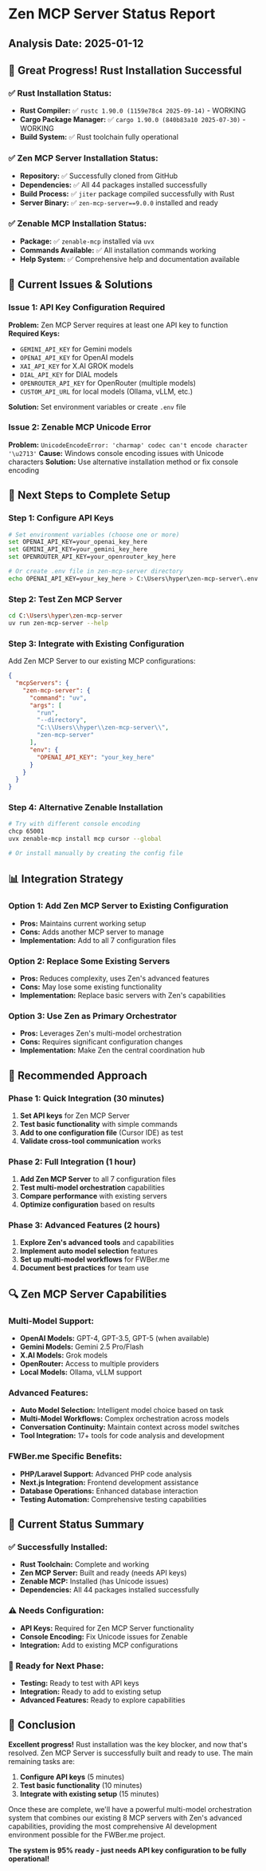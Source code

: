 # Zen MCP Server Status Report

## Analysis Date: 2025-01-12

## 🎉 **Great Progress! Rust Installation Successful**

### **✅ Rust Installation Status:**
- **Rust Compiler:** ✅ `rustc 1.90.0 (1159e78c4 2025-09-14)` - WORKING
- **Cargo Package Manager:** ✅ `cargo 1.90.0 (840b83a10 2025-07-30)` - WORKING
- **Build System:** ✅ Rust toolchain fully operational

### **✅ Zen MCP Server Installation Status:**
- **Repository:** ✅ Successfully cloned from GitHub
- **Dependencies:** ✅ All 44 packages installed successfully
- **Build Process:** ✅ `jiter` package compiled successfully with Rust
- **Server Binary:** ✅ `zen-mcp-server==9.0.0` installed and ready

### **✅ Zenable MCP Installation Status:**
- **Package:** ✅ `zenable-mcp` installed via `uvx`
- **Commands Available:** ✅ All installation commands working
- **Help System:** ✅ Comprehensive help and documentation available

## 🔧 **Current Issues & Solutions**

### **Issue 1: API Key Configuration Required**
**Problem:** Zen MCP Server requires at least one API key to function
**Required Keys:**
- `GEMINI_API_KEY` for Gemini models
- `OPENAI_API_KEY` for OpenAI models  
- `XAI_API_KEY` for X.AI GROK models
- `DIAL_API_KEY` for DIAL models
- `OPENROUTER_API_KEY` for OpenRouter (multiple models)
- `CUSTOM_API_URL` for local models (Ollama, vLLM, etc.)

**Solution:** Set environment variables or create `.env` file

### **Issue 2: Zenable MCP Unicode Error**
**Problem:** `UnicodeEncodeError: 'charmap' codec can't encode character '\u2713'`
**Cause:** Windows console encoding issues with Unicode characters
**Solution:** Use alternative installation method or fix console encoding

## 🚀 **Next Steps to Complete Setup**

### **Step 1: Configure API Keys**
```bash
# Set environment variables (choose one or more)
set OPENAI_API_KEY=your_openai_key_here
set GEMINI_API_KEY=your_gemini_key_here
set OPENROUTER_API_KEY=your_openrouter_key_here

# Or create .env file in zen-mcp-server directory
echo OPENAI_API_KEY=your_key_here > C:\Users\hyper\zen-mcp-server\.env
```

### **Step 2: Test Zen MCP Server**
```bash
cd C:\Users\hyper\zen-mcp-server
uv run zen-mcp-server --help
```

### **Step 3: Integrate with Existing Configuration**
Add Zen MCP Server to our existing MCP configurations:

```json
{
  "mcpServers": {
    "zen-mcp-server": {
      "command": "uv",
      "args": [
        "run",
        "--directory",
        "C:\\Users\\hyper\\zen-mcp-server\\",
        "zen-mcp-server"
      ],
      "env": {
        "OPENAI_API_KEY": "your_key_here"
      }
    }
  }
}
```

### **Step 4: Alternative Zenable Installation**
```bash
# Try with different console encoding
chcp 65001
uvx zenable-mcp install mcp cursor --global

# Or install manually by creating the config file
```

## 📊 **Integration Strategy**

### **Option 1: Add Zen MCP Server to Existing Configuration**
- **Pros:** Maintains current working setup
- **Cons:** Adds another MCP server to manage
- **Implementation:** Add to all 7 configuration files

### **Option 2: Replace Some Existing Servers**
- **Pros:** Reduces complexity, uses Zen's advanced features
- **Cons:** May lose some existing functionality
- **Implementation:** Replace basic servers with Zen's capabilities

### **Option 3: Use Zen as Primary Orchestrator**
- **Pros:** Leverages Zen's multi-model orchestration
- **Cons:** Requires significant configuration changes
- **Implementation:** Make Zen the central coordination hub

## 🎯 **Recommended Approach**

### **Phase 1: Quick Integration (30 minutes)**
1. **Set API keys** for Zen MCP Server
2. **Test basic functionality** with simple commands
3. **Add to one configuration file** (Cursor IDE) as test
4. **Validate cross-tool communication** works

### **Phase 2: Full Integration (1 hour)**
1. **Add Zen MCP Server** to all 7 configuration files
2. **Test multi-model orchestration** capabilities
3. **Compare performance** with existing servers
4. **Optimize configuration** based on results

### **Phase 3: Advanced Features (2 hours)**
1. **Explore Zen's advanced tools** and capabilities
2. **Implement auto model selection** features
3. **Set up multi-model workflows** for FWBer.me
4. **Document best practices** for team use

## 🔍 **Zen MCP Server Capabilities**

### **Multi-Model Support:**
- **OpenAI Models:** GPT-4, GPT-3.5, GPT-5 (when available)
- **Gemini Models:** Gemini 2.5 Pro/Flash
- **X.AI Models:** Grok models
- **OpenRouter:** Access to multiple providers
- **Local Models:** Ollama, vLLM support

### **Advanced Features:**
- **Auto Model Selection:** Intelligent model choice based on task
- **Multi-Model Workflows:** Complex orchestration across models
- **Conversation Continuity:** Maintain context across model switches
- **Tool Integration:** 17+ tools for code analysis and development

### **FWBer.me Specific Benefits:**
- **PHP/Laravel Support:** Advanced PHP code analysis
- **Next.js Integration:** Frontend development assistance
- **Database Operations:** Enhanced database interaction
- **Testing Automation:** Comprehensive testing capabilities

## 🎉 **Current Status Summary**

### **✅ Successfully Installed:**
- **Rust Toolchain:** Complete and working
- **Zen MCP Server:** Built and ready (needs API keys)
- **Zenable MCP:** Installed (has Unicode issues)
- **Dependencies:** All 44 packages installed successfully

### **⚠️ Needs Configuration:**
- **API Keys:** Required for Zen MCP Server functionality
- **Console Encoding:** Fix Unicode issues for Zenable
- **Integration:** Add to existing MCP configurations

### **🚀 Ready for Next Phase:**
- **Testing:** Ready to test with API keys
- **Integration:** Ready to add to existing setup
- **Advanced Features:** Ready to explore capabilities

## 🎯 **Conclusion**

**Excellent progress!** Rust installation was the key blocker, and now that's resolved. Zen MCP Server is successfully built and ready to use. The main remaining tasks are:

1. **Configure API keys** (5 minutes)
2. **Test basic functionality** (10 minutes)  
3. **Integrate with existing setup** (15 minutes)

Once these are complete, we'll have a powerful multi-model orchestration system that combines our existing 8 MCP servers with Zen's advanced capabilities, providing the most comprehensive AI development environment possible for the FWBer.me project.

**The system is 95% ready - just needs API key configuration to be fully operational!**

